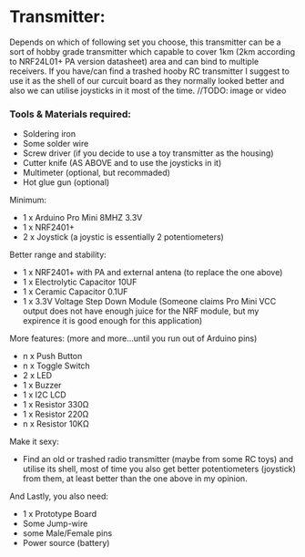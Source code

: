 # Transmitter: 
Depends on which of following set you choose, this transmitter can be a sort of hobby grade transmitter which capable to cover 1km (2km according to NRF24L01+ PA version datasheet) area and can bind to multiple receivers. If you have/can find a trashed hooby RC transmitter I suggest to use it as the shell of our curcuit board as they normally looked better and also we can utilise joysticks in it most of the time.
//TODO: image or video

### Tools & Materials required:
- Soldering iron
- Some solder wire
- Screw driver (if you decide to use a toy transmitter as the housing)
- Cutter knife (AS ABOVE and to use the joysticks in it)
- Multimeter (optional, but recommaded)
- Hot glue gun (optional)

Minimum:
 - 1 x Arduino Pro Mini 8MHZ 3.3V
 - 1 x NRF2401+
 - 2 x Joystick (a joystic is essentially 2 potentiometers)

Better range and stability:
 - 1 x NRF2401+ with PA and external antena (to replace the one above)
 - 1 x Electrolytic Capacitor 10UF
 - 1 x Ceramic Capacitor 0.1UF
 - 1 x 3.3V Voltage Step Down Module (Someone claims Pro Mini VCC output does not have enough juice for the NRF module, but my expirence it is good enough for this application)

More features: (more and more...until you run out of Arduino pins)
 - n x Push Button
 - n x Toggle Switch
 - 2 x LED
 - 1 x Buzzer
 - 1 x I2C LCD
 - 1 x Resistor 330Ω
 - 1 x Resistor 220Ω
 - n x Resistor 10KΩ

Make it sexy:
 - Find an old or trashed radio transmitter (maybe from some RC toys) and utilise its shell, most of time you also get better potentiometers (joystick) from them, at least better than the one above in my opinion.

And Lastly, you also need:
 - 1 x Prototype Board
 - Some Jump-wire
 - some Male/Female pins
 - Power source (battery)
 
